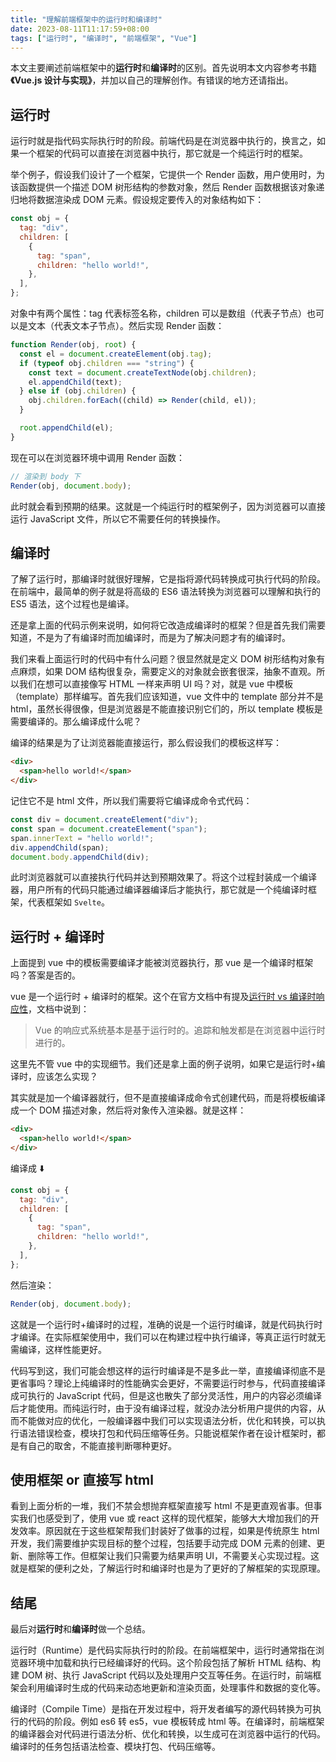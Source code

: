 ```yaml
---
title: "理解前端框架中的运行时和编译时"
date: 2023-08-11T11:17:59+08:00
tags: ["运行时", "编译时", "前端框架", "Vue"]
---
```


本文主要阐述前端框架中的**运行时**和**编译时**的区别。首先说明本文内容参考书籍 **《Vue.js 设计与实现》**，并加以自己的理解创作。有错误的地方还请指出。

## 运行时

运行时就是指代码实际执行时的阶段。前端代码是在浏览器中执行的，换言之，如果一个框架的代码可以直接在浏览器中执行，那它就是一个纯运行时的框架。

举个例子，假设我们设计了一个框架，它提供一个 Render 函数，用户使用时，为该函数提供一个描述 DOM 树形结构的参数对象，然后 Render 函数根据该对象递归地将数据渲染成 DOM 元素。假设规定要传入的对象结构如下：

```javascript
const obj = {
  tag: "div",
  children: [
    {
      tag: "span",
      children: "hello world!",
    },
  ],
};
```

对象中有两个属性：tag 代表标签名称，children 可以是数组（代表子节点）也可以是文本（代表文本子节点）。然后实现 Render 函数：

```javascript
function Render(obj, root) {
  const el = document.createElement(obj.tag);
  if (typeof obj.children === "string") {
    const text = document.createTextNode(obj.children);
    el.appendChild(text);
  } else if (obj.children) {
    obj.children.forEach((child) => Render(child, el));
  }

  root.appendChild(el);
}
```

现在可以在浏览器环境中调用 Render 函数：

```javascript
// 渲染到 body 下
Render(obj, document.body);
```

此时就会看到预期的结果。这就是一个纯运行时的框架例子，因为浏览器可以直接运行 JavaScript 文件，所以它不需要任何的转换操作。

## 编译时

了解了运行时，那编译时就很好理解，它是指将源代码转换成可执行代码的阶段。在前端中，最简单的例子就是将高级的 ES6 语法转换为浏览器可以理解和执行的 ES5 语法，这个过程也是编译。

还是拿上面的代码示例来说明，如何将它改造成编译时的框架？但是首先我们需要知道，不是为了有编译时而加编译时，而是为了解决问题才有的编译时。

我们来看上面运行时的代码中有什么问题？很显然就是定义 DOM 树形结构对象有点麻烦，如果 DOM 结构很复杂，需要定义的对象就会嵌套很深，抽象不直观。所以我们在想可以直接像写 HTML 一样来声明 UI 吗？对，就是 vue 中模板（template）那样编写。首先我们应该知道，vue 文件中的 template 部分并不是 html，虽然长得很像，但是浏览器是不能直接识别它们的，所以 template 模板是需要编译的。那么编译成什么呢？

编译的结果是为了让浏览器能直接运行，那么假设我们的模板这样写：

```html
<div>
  <span>hello world!</span>
</div>
```

记住它不是 html 文件，所以我们需要将它编译成命令式代码：

```javascript
const div = document.createElement("div");
const span = document.createElement("span");
span.innerText = "hello world!";
div.appendChild(span);
document.body.appendChild(div);
```

此时浏览器就可以直接执行代码并达到预期效果了。将这个过程封装成一个编译器，用户所有的代码只能通过编译器编译后才能执行，那它就是一个纯编译时框架，代表框架如 `Svelte`。

## 运行时 + 编译时

上面提到 vue 中的模板需要编译才能被浏览器执行，那 vue 是一个编译时框架吗？答案是否的。

vue 是一个运行时 + 编译时的框架。这个在官方文档中有提及[运行时 vs 编译时响应性](https://cn.vuejs.org/guide/extras/reactivity-in-depth.html#runtime-vs-compile-time-reactivity)，文档中说到：

> Vue 的响应式系统基本是基于运行时的。追踪和触发都是在浏览器中运行时进行的。

这里先不管 vue 中的实现细节。我们还是拿上面的例子说明，如果它是运行时+编译时，应该怎么实现？

其实就是加一个编译器就行，但不是直接编译成命令式创建代码，而是将模板编译成一个 DOM 描述对象，然后将对象传入渲染器。就是这样：

```html
<div>
  <span>hello world!</span>
</div>
```

编译成 ⬇️

```javascript
const obj = {
  tag: "div",
  children: [
    {
      tag: "span",
      children: "hello world!",
    },
  ],
};
```

然后渲染：

```javascript
Render(obj, document.body);
```

这就是一个运行时+编译时的过程，准确的说是一个运行时编译，就是代码执行时才编译。在实际框架使用中，我们可以在构建过程中执行编译，等真正运行时就无需编译，这样性能更好。

代码写到这，我们可能会想这样的运行时编译是不是多此一举，直接编译彻底不是更省事吗？理论上纯编译时的性能确实会更好，不需要运行时参与，代码直接编译成可执行的 JavaScript 代码，但是这也散失了部分灵活性，用户的内容必须编译后才能使用。而纯运行时，由于没有编译过程，就没办法分析用户提供的内容，从而不能做对应的优化，一般编译器中我们可以实现语法分析，优化和转换，可以执行语法错误检查，模块打包和代码压缩等任务。只能说框架作者在设计框架时，都是有自己的取舍，不能直接判断哪种更好。

## 使用框架 or 直接写 html

看到上面分析的一堆，我们不禁会想抛弃框架直接写 html 不是更直观省事。但事实我们也感受到了，使用 vue 或 react 这样的现代框架，能够大大增加我们的开发效率。原因就在于这些框架帮我们封装好了做事的过程，如果是传统原生 html 开发，我们需要维护实现目标的整个过程，包括要手动完成 DOM 元素的创建、更新、删除等工作。但框架让我们只需要为结果声明 UI，不需要关心实现过程。这就是框架的便利之处，了解运行时和编译时也是为了更好的了解框架的实现原理。

## 结尾

最后对**运行时**和**编译时**做一个总结。

运行时（Runtime）是代码实际执行时的阶段。在前端框架中，运行时通常指在浏览器环境中加载和执行已经编译好的代码。这个阶段包括了解析 HTML 结构、构建 DOM 树、执行 JavaScript 代码以及处理用户交互等任务。在运行时，前端框架会利用编译时生成的代码来动态地更新和渲染页面，处理事件和数据的变化等。

编译时（Compile Time）是指在开发过程中，将开发者编写的源代码转换为可执行的代码的阶段。例如 es6 转 es5，vue 模板转成 html 等。在编译时，前端框架的编译器会对代码进行语法分析、优化和转换，以生成可在浏览器中运行的代码。编译时的任务包括语法检查、模块打包、代码压缩等。

